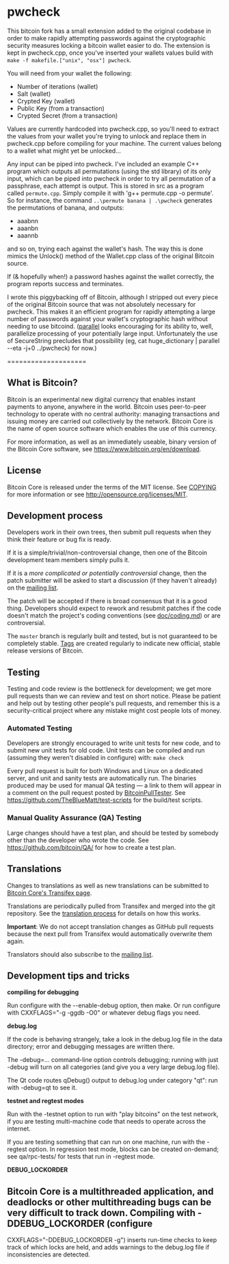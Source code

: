 pwcheck
===========
This bitcoin fork has a small extension added to the original codebase in order to make rapidly attempting passwords against the cryptographic security measures locking a bitcoin wallet easier to do. The extension is kept in pwcheck.cpp, once you've inserted your wallets values build with `make -f makefile.["unix", "osx"] pwcheck`.

You will need from your wallet the following:

* Number of iterations  (wallet)
* Salt  (wallet)
* Crypted Key  (wallet)
* Public Key  (from a transaction)
* Crypted Secret  (from a transaction)

Values are currently hardcoded into pwcheck.cpp, so you'll need to extract the values from your wallet you're trying to unlock and replace them in pwcheck.cpp before compiling for your machine. The current values belong to a wallet what might yet be unlocked…

Any input can be piped into pwcheck. I've included an example C++ program which outputs all permutations (using the std library) of its only input, which can be piped into pwcheck in order to try all permutation of a passphrase, each attempt is output. This is stored in src as a program called `permute.cpp`. Simply compile it with 'g++ permute.cpp -o permute'. So for instance, the command `..\permute banana | .\pwcheck` generates the permutations of banana, and outputs:

* aaabnn
* aaanbn
* aaannb

and so on, trying each against the wallet's hash. The way this is done mimics the Unlock() method of the Wallet.cpp class of the original Bitcoin source.

If (& hopefully when!) a password hashes against the wallet correctly, the program reports success and terminates.


I wrote this piggybacking off of Bitcoin, although I stripped out every piece of the original Bitcoin source that was not absolutely necessary for pwcheck. This makes it an efficient program for rapidly attempting a large number of passwords against your wallet's cryptographic hash without needing to use bitcoind. ([parallel](http://savannah.gnu.org/projects/parallel) looks encouraging for its ability to, well, parallelize processing of your potentially large input. Unfortunately the use of SecureString precludes that possibility (eg, cat huge_dictionary | parallel --eta -j+0 ../pwcheck) for now.)



====================

What is Bitcoin?
----------------

Bitcoin is an experimental new digital currency that enables instant payments to
anyone, anywhere in the world. Bitcoin uses peer-to-peer technology to operate
with no central authority: managing transactions and issuing money are carried
out collectively by the network. Bitcoin Core is the name of open source
software which enables the use of this currency.

For more information, as well as an immediately useable, binary version of
the Bitcoin Core software, see https://www.bitcoin.org/en/download.

License
-------

Bitcoin Core is released under the terms of the MIT license. See [COPYING](COPYING) for more
information or see http://opensource.org/licenses/MIT.

Development process
-------------------

Developers work in their own trees, then submit pull requests when they think
their feature or bug fix is ready.

If it is a simple/trivial/non-controversial change, then one of the Bitcoin
development team members simply pulls it.

If it is a *more complicated or potentially controversial* change, then the patch
submitter will be asked to start a discussion (if they haven't already) on the
[mailing list](http://sourceforge.net/mailarchive/forum.php?forum_name=bitcoin-development).

The patch will be accepted if there is broad consensus that it is a good thing.
Developers should expect to rework and resubmit patches if the code doesn't
match the project's coding conventions (see [doc/coding.md](doc/coding.md)) or are
controversial.

The `master` branch is regularly built and tested, but is not guaranteed to be
completely stable. [Tags](https://github.com/bitcoin/bitcoin/tags) are created
regularly to indicate new official, stable release versions of Bitcoin.

Testing
-------

Testing and code review is the bottleneck for development; we get more pull
requests than we can review and test on short notice. Please be patient and help out by testing
other people's pull requests, and remember this is a security-critical project where any mistake might cost people
lots of money.

### Automated Testing

Developers are strongly encouraged to write unit tests for new code, and to
submit new unit tests for old code. Unit tests can be compiled and run (assuming they weren't disabled in configure) with: `make check`

Every pull request is built for both Windows and Linux on a dedicated server,
and unit and sanity tests are automatically run. The binaries produced may be
used for manual QA testing — a link to them will appear in a comment on the
pull request posted by [BitcoinPullTester](https://github.com/BitcoinPullTester). See https://github.com/TheBlueMatt/test-scripts
for the build/test scripts.

### Manual Quality Assurance (QA) Testing

Large changes should have a test plan, and should be tested by somebody other
than the developer who wrote the code.
See https://github.com/bitcoin/QA/ for how to create a test plan.

Translations
------------

Changes to translations as well as new translations can be submitted to
[Bitcoin Core's Transifex page](https://www.transifex.com/projects/p/bitcoin/).

Translations are periodically pulled from Transifex and merged into the git repository. See the
[translation process](doc/translation_process.md) for details on how this works.

**Important**: We do not accept translation changes as GitHub pull requests because the next
pull from Transifex would automatically overwrite them again.

Translators should also subscribe to the [mailing list](https://groups.google.com/forum/#!forum/bitcoin-translators).

Development tips and tricks
---------------------------

**compiling for debugging**

Run configure with the --enable-debug option, then make. Or run configure with
CXXFLAGS="-g -ggdb -O0" or whatever debug flags you need.

**debug.log**

If the code is behaving strangely, take a look in the debug.log file in the data directory;
error and debugging messages are written there.

The -debug=... command-line option controls debugging; running with just -debug will turn
on all categories (and give you a very large debug.log file).

The Qt code routes qDebug() output to debug.log under category "qt": run with -debug=qt
to see it.

**testnet and regtest modes**

Run with the -testnet option to run with "play bitcoins" on the test network, if you
are testing multi-machine code that needs to operate across the internet.

If you are testing something that can run on one machine, run with the -regtest option.
In regression test mode, blocks can be created on-demand; see qa/rpc-tests/ for tests
that run in -regtest mode.

**DEBUG_LOCKORDER**

Bitcoin Core is a multithreaded application, and deadlocks or other multithreading bugs
can be very difficult to track down. Compiling with -DDEBUG_LOCKORDER (configure
------------------------------------------
CXXFLAGS="-DDEBUG_LOCKORDER -g") inserts run-time checks to keep track of which locks
are held, and adds warnings to the debug.log file if inconsistencies are detected.
